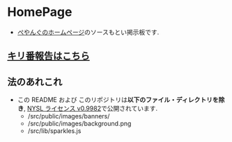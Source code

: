 # HomePage

- [ぺやんぐのホームページ](https://peya.tokyo)のソースもとい掲示板です.

## [キリ番報告はこちら](https://github.com/PeyaPeyaPeyang/HomePage/issues/new/choose)

## 法のあれこれ

- この README および このリポジトリは**以下のファイル・ディレクトリを除き**, [NYSL ライセンス v0.9982](LICENSE)で公開されています.
  - /src/public/images/banners/
  - /src/public/images/background.png
  - /src/lib/sparkles.js
